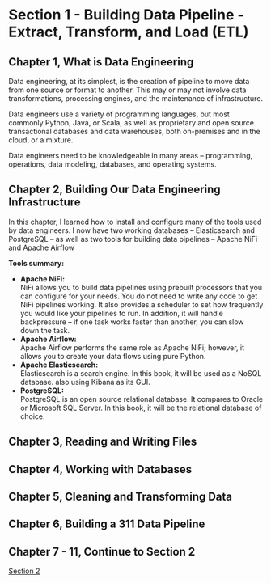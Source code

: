 # Section 1 - Building Data Pipeline - Extract, Transform, and Load (ETL)

## Chapter 1, What is Data Engineering
Data engineering, at its simplest, is the creation of pipeline to move data from one source or format to another. This may or may not involve data transformations, processing 
engines, and the maintenance of infrastructure. 

Data engineers use a variety of programming languages, but most commonly Python, 
Java, or Scala, as well as proprietary and open source transactional databases and data 
warehouses, both on-premises and in the cloud, or a mixture.

Data engineers need to 
be knowledgeable in many areas – programming, operations, data modeling, databases, 
and operating systems.

## Chapter 2, Building Our Data Engineering Infrastructure
In this chapter, I learned how to install and configure many of the tools used by data 
engineers. I now have two working databases – Elasticsearch and PostgreSQL – as well as two tools for building data pipelines – Apache NiFi and Apache Airflow

**Tools summary:**
* **Apache NiFi:** <br>
  NiFi allows you to build data pipelines using prebuilt processors that you can configure for your needs. You do not need to write any code to get NiFi pipelines working. It also provides a scheduler to set how frequently you would like your pipelines to run. In addition, it will handle backpressure – if one task works faster than another, you can slow down the task.
* **Apache Airflow:** <br>
  Apache Airflow performs the same role as Apache NiFi; however, it allows you to create your data flows using pure Python.
* **Apache Elasticsearch:** <br>
  Elasticsearch is a search engine. In this book, it will be used as a NoSQL database. also using Kibana as its GUI.
* **PostgreSQL:** <br>
  PostgreSQL is an open source relational database. It compares to Oracle or Microsoft SQL Server. In this book, it will be the relational database of choice.
## Chapter 3, Reading and Writing Files

## Chapter 4, Working with Databases

## Chapter 5, Cleaning and Transforming Data

## Chapter 6, Building a 311 Data Pipeline

## Chapter 7 - 11, Continue to Section 2
[Section 2](https://github.com/agungatd/data-engineering-with-python-book-learning-journey/blob/main/section%202/README.md)